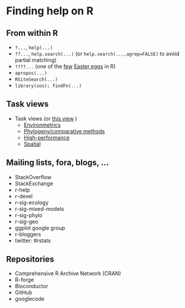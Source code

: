 Finding help on R
==============================================

## From within R

* `?...`, `help(...)`
* `??...`, `help.search(...)` (or `help.search(...,agrep=FALSE)` to avoid partial matching)
* `????...` (one of the [few](http://stackoverflow.com/questions/7910270/are-there-any-easter-eggs-in-base-r-or-in-major-packages) [Easter eggs](https://en.wikipedia.org/wiki/Easter_egg_%28media%29) in R)
* `apropos(...)`
* `RSiteSearch(...)`
* `library(sos); findFn(...)`

## Task views
* Task views (or [this view](http://www.maths.lancs.ac.uk/~rowlings/R/TaskViews/) )
    * [Environmetrics](http://cran.r-project.org/web/views/Environmetrics.html)
    * [Phylogeny/comparative methods](http://cran.r-project.org/web/views/Phylogenetics.html)
    * [High-performance](http://cran.r-project.org/web/views/HighPerformanceComputing.html)
    * [Spatial](http://cran.r-project.org/web/views/Spatial.html)

## Mailing lists, fora, blogs, ...
* StackOverflow
* StackExchange
* r-help
* r-devel
* r-sig-ecology
* r-sig-mixed-models
* r-sig-phylo
* r-sig-geo
* ggplot google group
* r-bloggers
* twitter: #rstats

## Repositories
* Comprehensive R Archive Network (CRAN)
* R-forge
* Bioconductor
* GitHub
* googlecode
